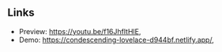 ## Links

- Preview: https://youtu.be/f16JhfltHlE,
- Demo: https://condescending-lovelace-d944bf.netlify.app/,

